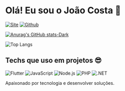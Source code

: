 # Olá! Eu sou o João Costa 🖖

[![Site](https://img.shields.io/badge/website-000000?style=for-the-badge&logo=About.me&logoColor=white)]()
[![Github](https://img.shields.io/badge/GitHub-100000?style=for-the-badge&logo=github&logoColor=white)](https://github.com/devjoaocosta)

[![Anurag's GitHub stats-Dark](https://github-readme-stats.vercel.app/api?username=devjoaocosta&show_icons=true&theme=dark#gh-dark-mode-only)](https://github.com/devjoaocosta/)

![Top Langs](https://github-readme-stats.vercel.app/api/top-langs/?username=devjoaocosta&layout=compact&theme=dark#gh-dark-mode-only)

## Techs que uso em projetos 😎
<div style="display: inline_block">
  <img align="center" alt="Flutter"src="https://img.shields.io/badge/Flutter-02569B?style=for-the-badge&logo=flutter&logoColor=white)"/>
  <img align="center" alt="JavaScript"src="https://img.shields.io/badge/JavaScript-323330?style=for-the-badge&logo=javascript&logoColor=F7DF1E"/>
  <img align="center" alt="Node.js"src="https://img.shields.io/badge/Node.js-43853D?style=for-the-badge&logo=node.js&logoColor=white"/>
  <img align="center" alt="PHP"src="https://img.shields.io/badge/PHP-777BB4?style=for-the-badge&logo=php&logoColor=white"/>
  <img align="center" alt=".NET"src="https://img.shields.io/badge/.NET-5C2D91?style=for-the-badge&logo=.net&logoColor=white"/>
</div>

Apaixonado por tecnologia e desenvolver soluções.

